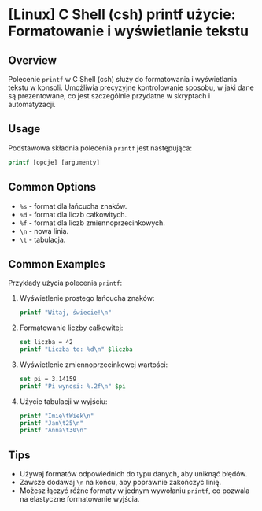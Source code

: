 # [Linux] C Shell (csh) printf użycie: Formatowanie i wyświetlanie tekstu

## Overview
Polecenie `printf` w C Shell (csh) służy do formatowania i wyświetlania tekstu w konsoli. Umożliwia precyzyjne kontrolowanie sposobu, w jaki dane są prezentowane, co jest szczególnie przydatne w skryptach i automatyzacji.

## Usage
Podstawowa składnia polecenia `printf` jest następująca:

```csh
printf [opcje] [argumenty]
```

## Common Options
- `%s` - format dla łańcucha znaków.
- `%d` - format dla liczb całkowitych.
- `%f` - format dla liczb zmiennoprzecinkowych.
- `\n` - nowa linia.
- `\t` - tabulacja.

## Common Examples
Przykłady użycia polecenia `printf`:

1. Wyświetlenie prostego łańcucha znaków:
   ```csh
   printf "Witaj, świecie!\n"
   ```

2. Formatowanie liczby całkowitej:
   ```csh
   set liczba = 42
   printf "Liczba to: %d\n" $liczba
   ```

3. Wyświetlenie zmiennoprzecinkowej wartości:
   ```csh
   set pi = 3.14159
   printf "Pi wynosi: %.2f\n" $pi
   ```

4. Użycie tabulacji w wyjściu:
   ```csh
   printf "Imię\tWiek\n"
   printf "Jan\t25\n"
   printf "Anna\t30\n"
   ```

## Tips
- Używaj formatów odpowiednich do typu danych, aby uniknąć błędów.
- Zawsze dodawaj `\n` na końcu, aby poprawnie zakończyć linię.
- Możesz łączyć różne formaty w jednym wywołaniu `printf`, co pozwala na elastyczne formatowanie wyjścia.